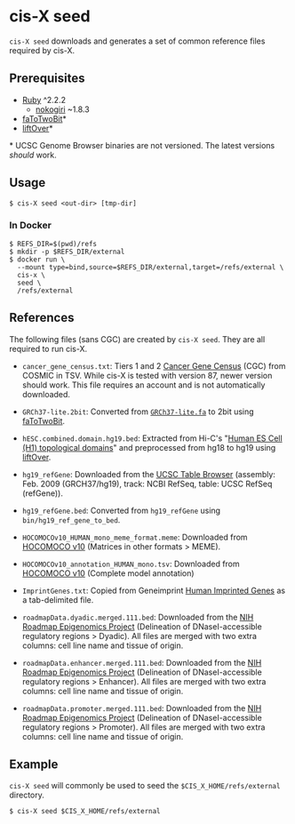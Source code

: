 # cis-X seed

`cis-X seed` downloads and generates a set of common reference files required
by cis-X.

## Prerequisites

  * [Ruby] ^2.2.2
    * [nokogiri] ~1.8.3
  * [faToTwoBit]\*
  * [liftOver]\*

\* UCSC Genome Browser binaries are not versioned. The latest versions
_should_ work.

[Ruby]: http://ruby-lang.org/
[nokogiri]: http://www.nokogiri.org/
[faToTwoBit]: https://genome.ucsc.edu/goldenpath/help/twoBit.html
[liftOver]: https://genome.ucsc.edu/cgi-bin/hgLiftOver

## Usage

```
$ cis-X seed <out-dir> [tmp-dir]
```

### In Docker

```
$ REFS_DIR=$(pwd)/refs
$ mkdir -p $REFS_DIR/external 
$ docker run \
  --mount type=bind,source=$REFS_DIR/external,target=/refs/external \ 
  cis-x \
  seed \
  /refs/external
```

## References

The following files (sans CGC) are created by `cis-X seed`. They are all
required to run cis-X.

  * `cancer_gene_census.txt`: Tiers 1 and 2 [Cancer Gene Census] (CGC) from
    COSMIC in TSV. While cis-X is tested with version 87, newer version should
    work. This file requires an account and is not automatically downloaded.

  * `GRCh37-lite.2bit`: Converted from [`GRCh37-lite.fa`] to 2bit using
    [faToTwoBit].

  * `hESC.combined.domain.hg19.bed`: Extracted from Hi-C's "[Human ES Cell (H1) topological domains]"
    and preprocessed from hg18 to hg19 using [liftOver].

  * `hg19_refGene`: Downloaded from the [UCSC Table Browser] (assembly: Feb.
    2009 (GRCH37/hg19), track: NCBI RefSeq, table: UCSC RefSeq (refGene)).

  * `hg19_refGene.bed`: Converted from `hg19_refGene` using
    `bin/hg19_ref_gene_to_bed`.

  * `HOCOMOCOv10_HUMAN_mono_meme_format.meme`: Downloaded from [HOCOMOCO v10]
    (Matrices in other formats > MEME).

  * `HOCOMOCOv10_annotation_HUMAN_mono.tsv`: Downloaded from [HOCOMOCO v10]
    (Complete model annotation)

  * `ImprintGenes.txt`: Copied from Geneimprint [Human Imprinted Genes] as a
    tab-delimited file.

  * `roadmapData.dyadic.merged.111.bed`: Downloaded from the [NIH Roadmap Epigenomics Project]
    (Delineation of DNaseI-accessible regulatory regions > Dyadic). All files
    are merged with two extra columns: cell line name and tissue of origin.

  * `roadmapData.enhancer.merged.111.bed`: Downloaded from the [NIH Roadmap Epigenomics Project]
    (Delineation of DNaseI-accessible regulatory regions > Enhancer). All files
    are merged with two extra columns: cell line name and tissue of origin.

  * `roadmapData.promoter.merged.111.bed`: Downloaded from the [NIH Roadmap Epigenomics Project]
    (Delineation of DNaseI-accessible regulatory regions > Promoter). All files
    are merged with two extra columns: cell line name and tissue of origin.

[Cancer Gene Census]: https://cancer.sanger.ac.uk/census
[`GRCh37-lite.fa`]: https://ftp.ncbi.nih.gov/genomes/archive/old_genbank/Eukaryotes/vertebrates_mammals/Homo_sapiens/GRCh37/special_requests/
[Human ES Cell (H1) topological domains]: http://chromosome.sdsc.edu/mouse/hi-c/download.html
[UCSC Table Browser]: http://genome.ucsc.edu/cgi-bin/hgTables
[HOCOMOCO v10]: http://hocomoco11.autosome.ru/downloads_v10
[Human Imprinted Genes]: http://www.geneimprint.com/site/genes-by-species.Homo+sapiens
[NIH Roadmap Epigenomics Project]: https://egg2.wustl.edu/roadmap/web_portal/index.html

## Example

`cis-X seed` will commonly be used to seed the `$CIS_X_HOME/refs/external`
directory.

```
$ cis-X seed $CIS_X_HOME/refs/external
```
